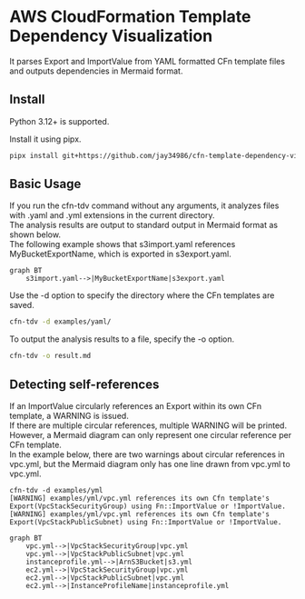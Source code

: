 # AWS CloudFormation Template Dependency Visualization

It parses Export and ImportValue from YAML formatted CFn template files and outputs dependencies in Mermaid format.

## Install

Python 3.12+ is supported.

Install it using pipx.

```bash
pipx install git+https://github.com/jay34986/cfn-template-dependency-visualization.git
```

## Basic Usage

If you run the cfn-tdv command without any arguments, it analyzes files with .yaml and .yml extensions in the current directory.  
The analysis results are output to standard output in Mermaid format as shown below.  
The following example shows that s3import.yaml references MyBucketExportName, which is exported in s3export.yaml.  

```mermaid
graph BT
    s3import.yaml-->|MyBucketExportName|s3export.yaml
```

Use the -d option to specify the directory where the CFn templates are saved.  

```bash
cfn-tdv -d examples/yaml/
```

To output the analysis results to a file, specify the -o option.  

```bash
cfn-tdv -o result.md
```

## Detecting self-references

If an ImportValue circularly references an Export within its own CFn template, a WARNING is issued.  
If there are multiple circular references, multiple WARNING will be printed.  
However, a Mermaid diagram can only represent one circular reference per CFn template.  
In the example below, there are two warnings about circular references in vpc.yml,
but the Mermaid diagram only has one line drawn from vpc.yml to vpc.yml.  

```text
cfn-tdv -d examples/yml
[WARNING] examples/yml/vpc.yml references its own Cfn template's Export(VpcStackSecurityGroup) using Fn::ImportValue or !ImportValue.
[WARNING] examples/yml/vpc.yml references its own Cfn template's Export(VpcStackPublicSubnet) using Fn::ImportValue or !ImportValue.
```

```mermaid
graph BT
    vpc.yml-->|VpcStackSecurityGroup|vpc.yml
    vpc.yml-->|VpcStackPublicSubnet|vpc.yml
    instanceprofile.yml-->|ArnS3Bucket|s3.yml
    ec2.yml-->|VpcStackSecurityGroup|vpc.yml
    ec2.yml-->|VpcStackPublicSubnet|vpc.yml
    ec2.yml-->|InstanceProfileName|instanceprofile.yml
```
